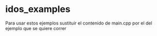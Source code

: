 # idos_examples
Para usar estos ejemplos sustituir el contenido de main.cpp por el del ejemplo que se quiere correr
